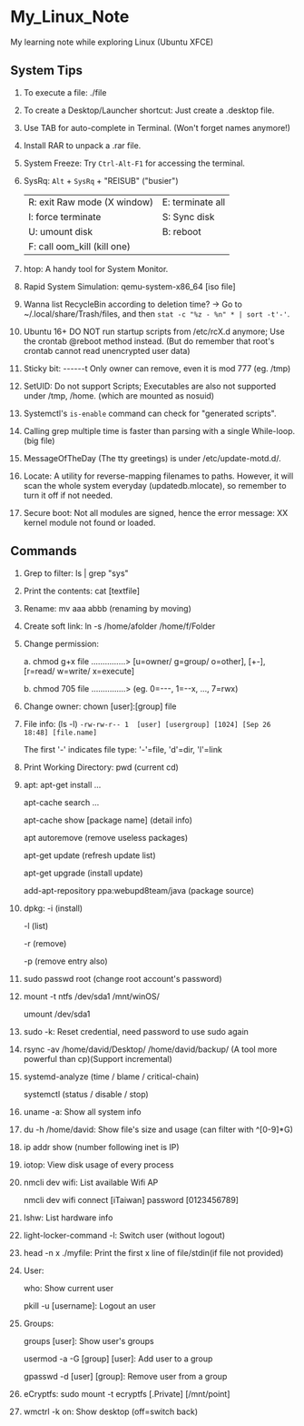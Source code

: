 # My_Linux_Note
My learning note while exploring Linux (Ubuntu XFCE)

## System Tips

1. To execute a file:  ./file

2. To create a Desktop/Launcher shortcut:  Just create a .desktop file.

3. Use TAB for auto-complete in Terminal. (Won't forget names anymore!)

4. Install RAR to unpack a .rar file.

5. System Freeze:  Try `Ctrl-Alt-F1` for accessing the terminal.

6. SysRq: `Alt` + `SysRq` + "REISUB"  ("busier")

    | | |
    |--- | --- |
    | R: exit Raw mode (X window) | E: terminate all |
    | I: force terminate | S: Sync disk |
    | U: umount disk | B: reboot |	
    | F: call oom_kill (kill one) | |

7. htop:  A handy tool for System Monitor.

8. Rapid System Simulation:  qemu-system-x86_64 [iso file]

9. Wanna list RecycleBin according to deletion time? -> Go to ~/.local/share/Trash/files, and then `stat -c "%z - %n" * | sort -t'-'`.

10. Ubuntu 16+ DO NOT run startup scripts from /etc/rcX.d anymore; Use the crontab @reboot method instead. (But do remember that root's crontab cannot read unencrypted user data)

11. Sticky bit: ------t Only owner can remove, even it is mod 777 (eg. /tmp)

12. SetUID: Do not support Scripts; Executables are also not supported under /tmp, /home. (which are mounted as nosuid)

13. Systemctl's `is-enable` command can check for "generated scripts".

14. Calling grep multiple time is faster than parsing with a single While-loop. (big file)

15. MessageOfTheDay (The tty greetings) is under /etc/update-motd.d/.

16. Locate: A utility for reverse-mapping filenames to paths. However, it will scan the whole system everyday (updatedb.mlocate), so remember to turn it off if not needed.

17. Secure boot: Not all modules are signed, hence the error message: XX kernel module not found or loaded.

## Commands

1. Grep to filter:  ls | grep "sys"

2. Print the contents:  cat [textfile]

3. Rename:  mv aaa abbb   (renaming by moving)

4. Create soft link:  ln -s /home/afolder /home/f/Folder

5. Change permission:

    a. chmod g+x file ...............> [u=owner/ g=group/ o=other], [+-], [r=read/ w=write/ x=execute]

    b. chmod 705 file ...............> (eg. 0=---, 1=--x, ..., 7=rwx)

6. Change owner:  chown [user]:[group] file

7. File info:  (ls -l) 	`-rw-rw-r-- 1  [user] [usergroup] [1024] [Sep 26 18:48] [file.name]`

   The first '-' indicates file type:  '-'=file, 'd'=dir, 'l'=link

8. Print Working Directory:  pwd (current cd)

9. apt:  apt-get install ...

   apt-cache search ...

   apt-cache show [package name]   (detail info)
   
   apt autoremove  (remove useless packages)
   
   apt-get update  (refresh update list)
   
   apt-get upgrade (install update)

   add-apt-repository ppa:webupd8team/java (package source)

10. dpkg: -i  (install)

    -l  (list)

    -r  (remove)

    -p  (remove entry also)

11. sudo passwd root   (change root account's password)

12. mount -t ntfs /dev/sda1 /mnt/winOS/

    umount /dev/sda1

13. sudo -k:  Reset credential, need password to use sudo again

14. rsync -av /home/david/Desktop/ /home/david/backup/   (A tool more powerful than cp)(Support incremental)

15. systemd-analyze  (time / blame / critical-chain)

    systemctl  (status / disable / stop)

16. uname -a:  Show all system info

17. du -h /home/david:  Show file's size and usage (can filter with ^[0-9]*G)

18. ip addr show   (number following inet is IP)

19. iotop:  View disk usage of every process

20. nmcli dev wifi:  List available Wifi AP

    nmcli dev wifi connect [iTaiwan] password [0123456789]

21. lshw:  List hardware info

22. light-locker-command -l:  Switch user (without logout)

23. head -n x ./myfile:  Print the first x line of file/stdin(if file not provided)

24. User:

    who:  Show current user

    pkill -u [username]:  Logout an user

25. Groups:

	groups [user]:  Show user's groups

    usermod -a -G [group] [user]:  Add user to a group
	
    gpasswd -d [user] [group]:  Remove user from a group

26. eCryptfs:  sudo mount -t ecryptfs [.Private] [/mnt/point]

27. wmctrl -k on:  Show desktop (off=switch back)
